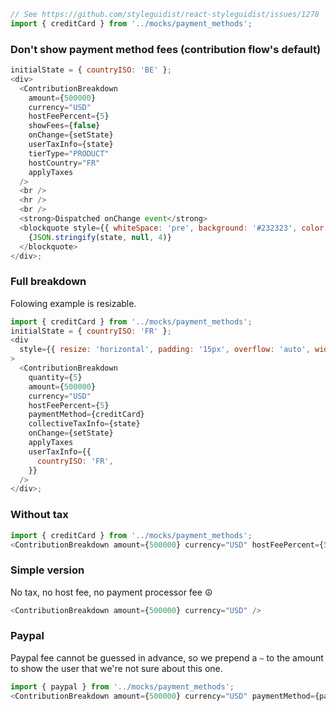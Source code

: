 ```jsx noeditor
// See https://github.com/styleguidist/react-styleguidist/issues/1278
import { creditCard } from '../mocks/payment_methods';
```

### Don't show payment method fees (contribution flow's default)

```js
initialState = { countryISO: 'BE' };
<div>
  <ContributionBreakdown
    amount={500000}
    currency="USD"
    hostFeePercent={5}
    showFees={false}
    onChange={setState}
    userTaxInfo={state}
    tierType="PRODUCT"
    hostCountry="FR"
    applyTaxes
  />
  <br />
  <hr />
  <br />
  <strong>Dispatched onChange event</strong>
  <blockquote style={{ whiteSpace: 'pre', background: '#232323', color: 'lime', padding: '1em', margin: 0 }}>
    {JSON.stringify(state, null, 4)}
  </blockquote>
</div>;
```

### Full breakdown

Folowing example is resizable.

```js
import { creditCard } from '../mocks/payment_methods';
initialState = { countryISO: 'FR' };
<div
  style={{ resize: 'horizontal', padding: '15px', overflow: 'auto', width: '80%', minWidth: '100px', maxWidth: '95%' }}
>
  <ContributionBreakdown
    quantity={5}
    amount={500000}
    currency="USD"
    hostFeePercent={5}
    paymentMethod={creditCard}
    collectiveTaxInfo={state}
    onChange={setState}
    applyTaxes
    userTaxInfo={{
      countryISO: 'FR',
    }}
  />
</div>;
```

### Without tax

```js
import { creditCard } from '../mocks/payment_methods';
<ContributionBreakdown amount={500000} currency="USD" hostFeePercent={5} paymentMethod={creditCard} />;
```

### Simple version

No tax, no host fee, no payment processor fee ☮️

```js
<ContributionBreakdown amount={500000} currency="USD" />
```

### Paypal

Paypal fee cannot be guessed in advance, so we prepend a `~` to the amount to show
the user that we're not sure about this one.

```js
import { paypal } from '../mocks/payment_methods';
<ContributionBreakdown amount={500000} currency="USD" paymentMethod={paypal} />;
```
